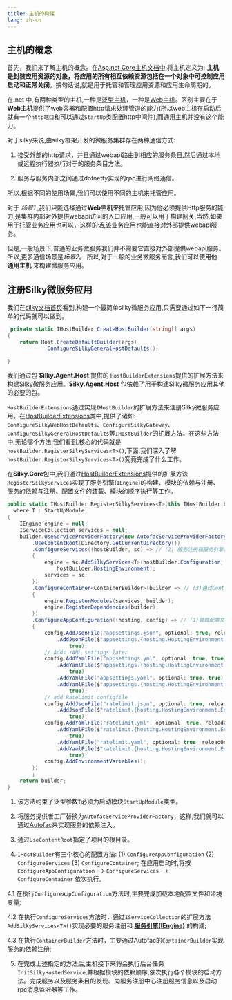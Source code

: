 ```yaml
---
title: 主机的构建
lang: zh-cn
---
```


## 主机的概念

首先，我们来了解主机的概念。在[Asp.net Core主机文档中](https://learn.microsoft.com/zh-cn/aspnet/core/fundamentals/host/generic-host?view=aspnetcore-6.0),将主机定义为: **主机是封装应用资源的对象，将应用的所有相互依赖资源包括在一个对象中可控制应用启动和正常关闭**。换句话说,就是用于托管和管理应用资源和应用生命周期的。

在.net 中,有两种类型的主机,一种是[泛型主机](https://learn.microsoft.com/zh-cn/aspnet/core/fundamentals/host/generic-host?view=aspnetcore-6.0)，一种是[Web主机](https://learn.microsoft.com/zh-cn/aspnet/core/fundamentals/host/web-host?view=aspnetcore-6.0)。区别主要在于**Web主机**提供了web容器和配置http请求处理管道的能力(所以web主机在启动后就有一个`http端口`和可以通过`StartUp`类配置http中间件),而通用主机并没有这个能力。

对于silky来说,由silky框架开发的微服务集群存在两种通信方式:

1.  接受外部的http请求，并且通过webapi路由到相应的服务条目,然后通过本地或远程执行器执行对于的服务条目方法。

2. 服务与服务内部之间通过dotnetty实现的rpc进行网络通信。

所以,根据不同的使用场景,我们可以使用不同的主机来托管应用。

对于 *场景1* ,我们只能选择通过**Web主机**来托管应用,因为他必须提供Http服务的能力,是集群内部对外提供webapi访问的入口应用,一般可以用于构建网关,当然,如果用于托管业务应用也可以，这样的话,该业务应用也能直接对外部提供webapi服务。

但是,一般场景下,普通的业务微服务我们并不需要它直接对外部提供webapi服务。所以,更多通信场景是*场景2*。 所以,对于一般的业务微服务而言,我们可以使用他 **通用主机** 来构建微服务应用。

## 注册Silky微服务应用

我们在[silky文档首页](https://docs.silky-fk.com/)看到,构建一个最简单silky微服务应用,只需要通过如下一行简单的代码就可以做到。

```csharp
 private static IHostBuilder CreateHostBuilder(string[] args)
{
    return Host.CreateDefaultBuilder(args)
            .ConfigureSilkyGeneralHostDefaults();
            
}
```

我们通过包 **Silky.Agent.Host** 提供的 `HostBuilderExtensions`提供的扩展方法来构建Silky微服务应用。**Silky.Agent.Host** 包依赖了用于构建Silky微服务应用其他的必要的包。

`HostBuilderExtensions`通过实现`IHostBuilder`的扩展方法来注册Silky微服务应用。在[HostBuilderExtensions](https://github.com/liuhll/silky/blob/main/framework/src/Silky.Agent.Host/HostBuilderExtensions.cs)类中,提供了诸如: `ConfigureSilkyWebHostDefaults`、`ConfigureSilkyGateway`、`ConfigureSilkyGeneralHostDefaults`等`IHostBuilder`的扩展方法。在这些方法中,无论哪个方法,我们看到,核心的代码就是 `hostBuilder.RegisterSilkyServices<T>()`,下面,我们深入了解 `hostBuilder.RegisterSilkyServices<T>()`究竟完成了什么工作。

在**Silky.Core**包中,我们通过[HostBuilderExtensions](https://github.com/liuhll/silky/blob/main/framework/src/Silky.Core/HostBuilderExtensions.cs)提供的扩展方法`RegisterSilkyServices`实现了服务引擎(`IEngine`)的构建、模块的依赖与注册、服务的依赖与注册、配置文件的装载、模块的顺序执行等工作。

```csharp
public static IHostBuilder RegisterSilkyServices<T>(this IHostBuilder builder)
  where T : StartUpModule
{
    IEngine engine = null;
    IServiceCollection services = null;
    builder.UseServiceProviderFactory(new AutofacServiceProviderFactory())
        .UseContentRoot(Directory.GetCurrentDirectory())
        .ConfigureServices((hostBuilder, sc) => // (2) 服务注册和服务引擎构建
        {
            engine = sc.AddSilkyServices<T>(hostBuilder.Configuration,
                hostBuilder.HostingEnvironment);
            services = sc;
        })
        .ConfigureContainer<ContainerBuilder>(builder => // (3)通过ContainerBuilder实现服务依赖注册
        {
            engine.RegisterModules(services, builder);
            engine.RegisterDependencies(builder);
        })
        .ConfigureAppConfiguration((hosting, config) => // (1)装载配置文件、添加环境变量
        {
            config.AddJsonFile("appsettings.json", optional: true, reloadOnChange: true)
                .AddJsonFile($"appsettings.{hosting.HostingEnvironment.EnvironmentName}.json", optional: true,
                    true);
            // Adds YAML settings later
            config.AddYamlFile("appsettings.yml", optional: true, true)
                .AddYamlFile($"appsettings.{hosting.HostingEnvironment.EnvironmentName}.yml", optional: true,
                    true)
                .AddYamlFile("appsettings.yaml", optional: true, true)
                .AddYamlFile($"appsettings.{hosting.HostingEnvironment.EnvironmentName}.yaml", optional: true,
                    true);
            // add RateLimit configfile
            config.AddJsonFile("ratelimit.json", optional: true, reloadOnChange: true)
                .AddJsonFile($"ratelimit.{hosting.HostingEnvironment.EnvironmentName}.json", optional: true,
                    true);
            config.AddYamlFile("ratelimit.yml", optional: true, reloadOnChange: true)
                .AddYamlFile($"ratelimit.{hosting.HostingEnvironment.EnvironmentName}.yml", optional: true,
                    true)
                .AddYamlFile("ratelimit.yaml", optional: true, reloadOnChange: true)
                .AddYamlFile($"ratelimit.{hosting.HostingEnvironment.EnvironmentName}.yaml", optional: true,
                    true);
            config.AddEnvironmentVariables();
        })
        ;
    return builder;
}
```

1. 该方法约束了泛型参数`T`必须为启动模块`StartUpModule`类型。

2. 将服务提供者工厂替换为`AutofacServiceProviderFactory`，这样,我们就可以通过[Autofac](https://autofac.readthedocs.io/en/latest/integration/aspnetcore.html#asp-net-core-3-0-and-generic-hosting)来实现服务的依赖注入。

3. 通过`UseContentRoot`指定了项目的根目录。

4. `IHostBuilder`有三个核心的配置方法: (1) `ConfigureAppConfiguration` (2) `ConfigureServices` (3) `ConfigureContainer`; 在应用启动时,将按`ConfigureAppConfiguration` --> `ConfigureServices` --> `ConfigureContainer` 依次执行。

4.1 在执行`ConfigureAppConfiguration`方法时,主要完成加载本地配置文件和环境变量;

4.2 在执行`ConfigureServices`方法时，通过`IServiceCollection`的扩展方法`AddSilkyServices<T>()`实现必要的服务注册和 [**服务引擎(IEngine)**](/source/startup/engine.html) 的构建;

4.3 在执行`ContainerBuilder`方法时，主要通过Autofac的`ContainerBuilder`实现服务的依赖注册;

5. 在完成上述指定的方法后,主机接下来将会执行后台任务`InitSilkyHostedService`,并根据模块的依赖顺序,依次执行各个模块的启动方法。完成服务以及服务条目的发现、向服务注册中心注册服务信息以及启动rpc消息监听器等工作。


